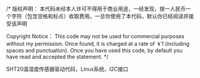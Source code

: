 /*
版权声明：
本代码未经本人许可不得用于商业用途，一经发现，按一人民币一个字符（包含空格和标点）收取费用。一旦你使用了本代码，默认你已经阅读并接受该声明

Copyright Notice：
This code may not be used for commercial purposes without my permission. Once found, it is charged at a rate of ￥1
(including spaces and punctuation). Once you have used this code, by default you have read and accepted the statement.
*/

SHT20温湿度传感器驱动代码，Linux系统，I2C接口
